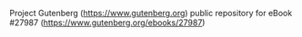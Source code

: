 Project Gutenberg (https://www.gutenberg.org) public repository for eBook #27987 (https://www.gutenberg.org/ebooks/27987)
